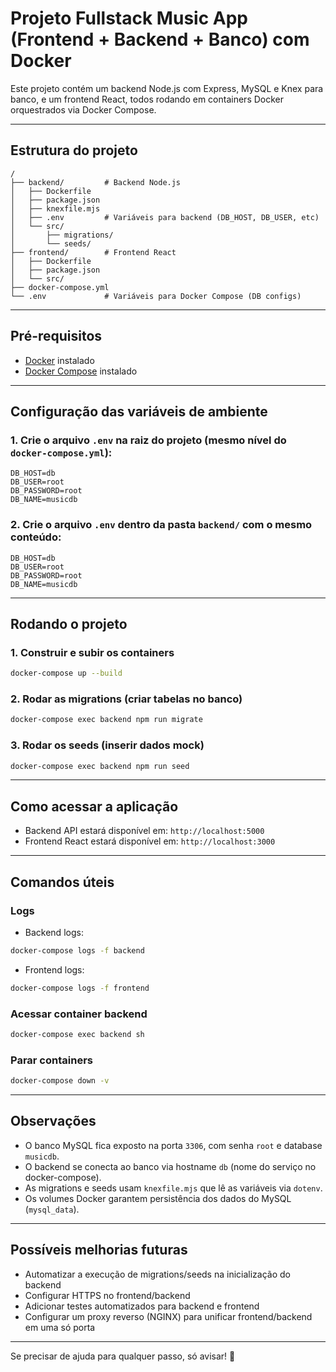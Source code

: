 # Projeto Fullstack Music App (Frontend + Backend + Banco) com Docker

Este projeto contém um backend Node.js com Express, MySQL e Knex para banco, e um frontend React, todos rodando em containers Docker orquestrados via Docker Compose.

---

## Estrutura do projeto

```
/
├── backend/         # Backend Node.js
│   ├── Dockerfile
│   ├── package.json
│   ├── knexfile.mjs
│   ├── .env         # Variáveis para backend (DB_HOST, DB_USER, etc)
│   └── src/
│       ├── migrations/
│       └── seeds/
├── frontend/        # Frontend React
│   ├── Dockerfile
│   ├── package.json
│   └── src/
├── docker-compose.yml
└── .env             # Variáveis para Docker Compose (DB configs)
```

---

## Pré-requisitos

- [Docker](https://docs.docker.com/get-docker/) instalado
- [Docker Compose](https://docs.docker.com/compose/install/) instalado

---

## Configuração das variáveis de ambiente

### 1. Crie o arquivo `.env` na raiz do projeto (mesmo nível do `docker-compose.yml`):

```env
DB_HOST=db
DB_USER=root
DB_PASSWORD=root
DB_NAME=musicdb
```

### 2. Crie o arquivo `.env` dentro da pasta `backend/` com o mesmo conteúdo:

```env
DB_HOST=db
DB_USER=root
DB_PASSWORD=root
DB_NAME=musicdb
```

---

## Rodando o projeto

### 1. Construir e subir os containers

```bash
docker-compose up --build
```

### 2. Rodar as migrations (criar tabelas no banco)

```bash
docker-compose exec backend npm run migrate
```

### 3. Rodar os seeds (inserir dados mock)

```bash
docker-compose exec backend npm run seed
```

---

## Como acessar a aplicação

- Backend API estará disponível em: `http://localhost:5000`
- Frontend React estará disponível em: `http://localhost:3000`

---

## Comandos úteis

### Logs

- Backend logs:

```bash
docker-compose logs -f backend
```

- Frontend logs:

```bash
docker-compose logs -f frontend
```

### Acessar container backend

```bash
docker-compose exec backend sh
```

### Parar containers

```bash
docker-compose down -v
```

---

## Observações

- O banco MySQL fica exposto na porta `3306`, com senha `root` e database `musicdb`.
- O backend se conecta ao banco via hostname `db` (nome do serviço no docker-compose).
- As migrations e seeds usam `knexfile.mjs` que lê as variáveis via `dotenv`.
- Os volumes Docker garantem persistência dos dados do MySQL (`mysql_data`).

---

## Possíveis melhorias futuras

- Automatizar a execução de migrations/seeds na inicialização do backend
- Configurar HTTPS no frontend/backend
- Adicionar testes automatizados para backend e frontend
- Configurar um proxy reverso (NGINX) para unificar frontend/backend em uma só porta

---

Se precisar de ajuda para qualquer passo, só avisar! 🚀
